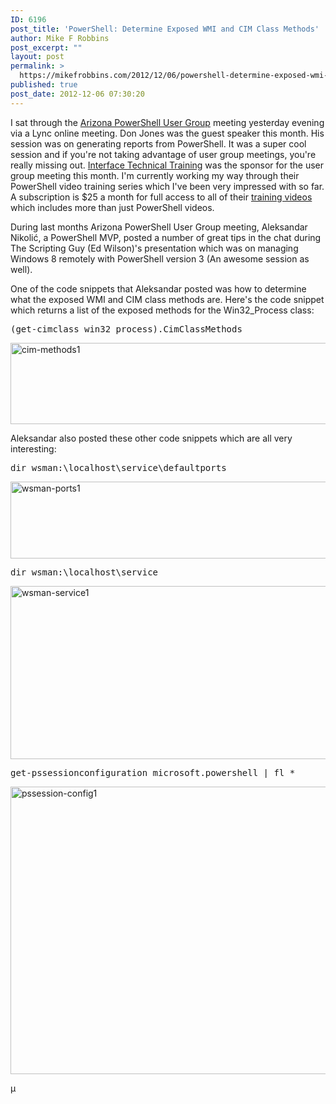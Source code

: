 ```yaml
---
ID: 6196
post_title: 'PowerShell: Determine Exposed WMI and CIM Class Methods'
author: Mike F Robbins
post_excerpt: ""
layout: post
permalink: >
  https://mikefrobbins.com/2012/12/06/powershell-determine-exposed-wmi-and-cim-class-methods/
published: true
post_date: 2012-12-06 07:30:20
---
```

I sat through the <a href="http://www.azposh.com/" target="_blank">Arizona PowerShell User Group</a> meeting yesterday evening via a Lync online meeting. Don Jones was the guest speaker this month. His session was on generating reports from PowerShell. It was a super cool session and if you're not taking advantage of user group meetings, you're really missing out. <a href="http://www.interfacett.com/" target="_blank">Interface Technical Training</a> was the sponsor for the user group meeting this month. I'm currently working my way through their PowerShell video training series which I've been very impressed with so far. A subscription is $25 a month for full access to all of their <a href="http://videotraining.interfacett.com/" target="_blank">training videos</a> which includes more than just PowerShell videos.

During last months Arizona PowerShell User Group meeting, Aleksandar Nikolić, a PowerShell MVP, posted a number of great tips in the chat during The Scripting Guy (Ed Wilson)'s presentation which was on managing Windows 8 remotely with PowerShell version 3 (An awesome session as well).

One of the code snippets that Aleksandar posted was how to determine what the exposed WMI and CIM class methods are. Here's the code snippet which returns a list of the exposed methods for the Win32_Process class:
<pre class="lang:ps decode:true">(get-cimclass win32_process).CimClassMethods</pre>
<a href="http://mikefrobbins.com/2012/12/06/powershell-determine-exposed-wmi-and-cim-class-methods/cim-methods1/" rel="attachment wp-att-6197"><img class="alignnone size-full wp-image-6197" alt="cim-methods1" src="http://mikefrobbins.com/wp-content/uploads/2012/12/cim-methods1.png" width="640" height="130" /></a>

Aleksandar also posted these other code snippets which are all very interesting:
<pre class="lang:ps decode:true">dir wsman:\localhost\service\defaultports</pre>
<a href="http://mikefrobbins.com/2012/12/06/powershell-determine-exposed-wmi-and-cim-class-methods/wsman-ports1/" rel="attachment wp-att-6201"><img class="alignnone size-full wp-image-6201" alt="wsman-ports1" src="http://mikefrobbins.com/wp-content/uploads/2012/12/wsman-ports1.png" width="585" height="123" /></a>
<pre class="lang:ps decode:true">dir wsman:\localhost\service</pre>
<a href="http://mikefrobbins.com/2012/12/06/powershell-determine-exposed-wmi-and-cim-class-methods/wsman-service1/" rel="attachment wp-att-6202"><img class="alignnone size-full wp-image-6202" alt="wsman-service1" src="http://mikefrobbins.com/wp-content/uploads/2012/12/wsman-service1.png" width="640" height="277" /></a>
<pre class="lang:ps decode:true">get-pssessionconfiguration microsoft.powershell | fl *</pre>
<a href="http://mikefrobbins.com/2012/12/06/powershell-determine-exposed-wmi-and-cim-class-methods/pssession-config1/" rel="attachment wp-att-6203"><img class="alignnone size-full wp-image-6203" alt="pssession-config1" src="http://mikefrobbins.com/wp-content/uploads/2012/12/pssession-config1.png" width="640" height="460" /></a>

µ
